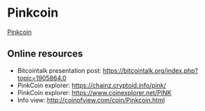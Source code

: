 # Pinkcoin 

[Pinkcoin](https://getstarted.with.pink/)


## Online resources
* Bitcointalk  presentation post: https://bitcointalk.org/index.php?topic=1905864.0
* PinkCoin explorer: https://chainz.cryptoid.info/pink/
* PinkCoin explorer: https://www.coinexplorer.net/PINK
* Info view: http://coinofview.com/coin/Pinkcoin.html
